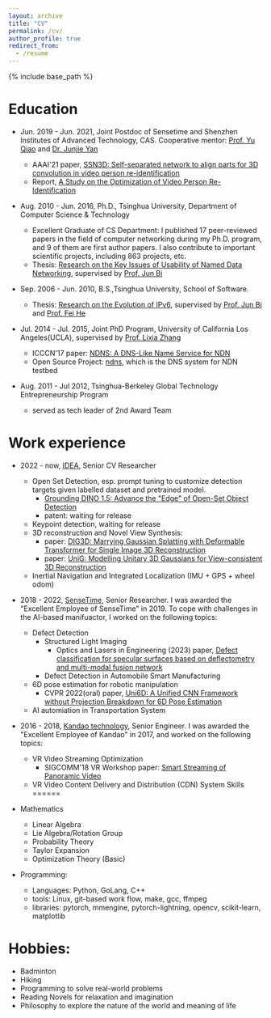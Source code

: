 ```yaml
---
layout: archive
title: "CV"
permalink: /cv/
author_profile: true
redirect_from:
  - /resume
---
```


{% include base_path %}

Education
======
* Jun. 2019 - Jun. 2021, Joint Postdoc of Sensetime and Shenzhen Institutes of Advanced Technology, CAS. Cooperative mentor: [Prof. Yu Qiao](http://people.ucas.edu.cn/~qiao) and [Dr. Junjie Yan](https://yan-junjie.github.io/)
  * AAAI'21 paper, [SSN3D: Self-separated network to align parts for 3D convolution in video person re-identification](https://ojs.aaai.org/index.php/AAAI/article/view/16262)
  * Report, [A Study on the Optimization of Video Person Re-Identification](https://github.com/shockjiang/public-data/blob/main/doc/video-reid_postdoc_ppt.pdf)

* Aug. 2010 - Jun. 2016, Ph.D., Tsinghua University, Department of Computer Science & Technology
  - Excellent Graduate of CS Department: I published 17 peer-reviewed papers in the field of computer networking during my Ph.D. program, and 9 of them are first author papers. I also contribute to important scientific projects, including 863 projects, etc.
  - Thesis: [Research on the Key Issues of Usability of Named Data Networking](https://github.com/shockjiang/public-data/blob/main/doc/ndn-usability_phd.pdf), supervised by [Prof. Jun Bi](https://scholar.google.com/citations?user=9c8plF0AAAAJ&hl=en)

* Sep. 2006 - Jun. 2010, B.S.,Tsinghua University, School of Software.
  - Thesis: [Research on the Evolution of IPv6](https://github.com/shockjiang/public-data/blob/main/doc/ipv6-evolution_bachelor.pdf), supervised by [Prof. Jun Bi](http://netarchlab.tsinghua.edu.cn/~junbi/) and [Prof. Fei He](https://www.thss.tsinghua.edu.cn/info/1057/1237.htm)

* Jul. 2014 - Jul. 2015, Joint PhD Program, University of California Los Angeles(UCLA),  supervised by [Prof. Lixia Zhang](http://cs.ucla.edu/~lixia/)
  - ICCCN'17 paper: [NDNS: A DNS-Like Name Service for NDN](https://irl.cs.ucla.edu/data/files/papers/2017-icccn-ndns.pdf)
  - Open Source Project: [ndns](https://github.com/named-data/ndns), which is the DNS system for NDN testbed

* Aug. 2011 - Jul 2012, Tsinghua-Berkeley Global Technology Entrepreneurship Program
  * served as tech leader of 2nd Award Team


Work experience
======
* 2022 - now, [IDEA](https://www.idea.edu.cn/research/cvr.html), Senior CV Researcher
  * Open Set Detection, esp. prompt tuning to customize detection targets given labelled dataset and pretrained model. 
    * [Grounding DINO 1.5: Advance the "Edge" of Open-Set Object Detection](https://arxiv.org/abs/2405.10300)
    * patent: waiting for release
  * Keypoint detection, waiting for release
  * 3D reconstruction and Novel View Synthesis:
    * paper: [DIG3D: Marrying Gaussian Splatting with Deformable Transformer for Single Image 3D Reconstruction](https://kenkunliu.github.io/DIG3D/)
    * paper: [UniG: Modelling Unitary 3D Gaussians for View-consistent 3D Reconstruction](https://kenkunliu.github.io/UniG/)
  * Inertial Navigation and Integrated Localization (IMU + GPS + wheel odom)

* 2018 - 2022, [SenseTime](https://www.sensetime.com/), Senior Researcher. I was awarded the "Excellent Employee of SenseTime" in 2019. To cope with challenges in the AI-based manifuactor, I worked on the following topics:
  * Defect Detection
    * Structured Light Imaging
      * Optics and Lasers in Engineering (2023) paper, [Defect classification for specular surfaces based on deflectometry and multi-modal fusion network](https://www.sciencedirect.com/science/article/pii/S0143816623000179)
    * Defect Detection in Automobile Smart Manufacturing
  * 6D pose estimation for robotic manipulation
    * CVPR 2022(oral) paper, [Uni6D: A Unified CNN Framework without Projection Breakdown for 6D Pose Estimation](https://arxiv.org/abs/2203.14531)
  * AI automiation in Transportation System

* 2016 - 2018, [Kandao technology](https://www.kandaovr.com/), Senior Engineer. I was awarded the "Excellent Employee of Kandao" in 2017, and worked on the following topics:
  * VR Video Streaming Optimization
    * SIGCOMM'18 VR Workshop paper: [Smart Streaming of Panoramic Video](https://dl.acm.org/doi/pdf/10.1145/3229625.3229628)
  * VR Video Content Delivery and Distribution (CDN) System
Skills
======
* Mathematics
  * Linear Algebra
  * Lie Algebra/Rotation Group
  * Probability Theory
  * Taylor Expansion
  * Optimization Theory (Basic)
* Programming:
  * Languages: Python, GoLang, C++
  * tools: Linux, git-based work flow, make, gcc, ffmpeg
  * libraries: pytorch, mmengine, pytorch-lightning, opencv, scikit-learn, matplotlib

Hobbies:
=======
* Badminton
* Hiking
* Programming to solve real-world problems
* Reading Novels for relaxation and imagination
* Philosophy to explore the nature of the world and meaning of life